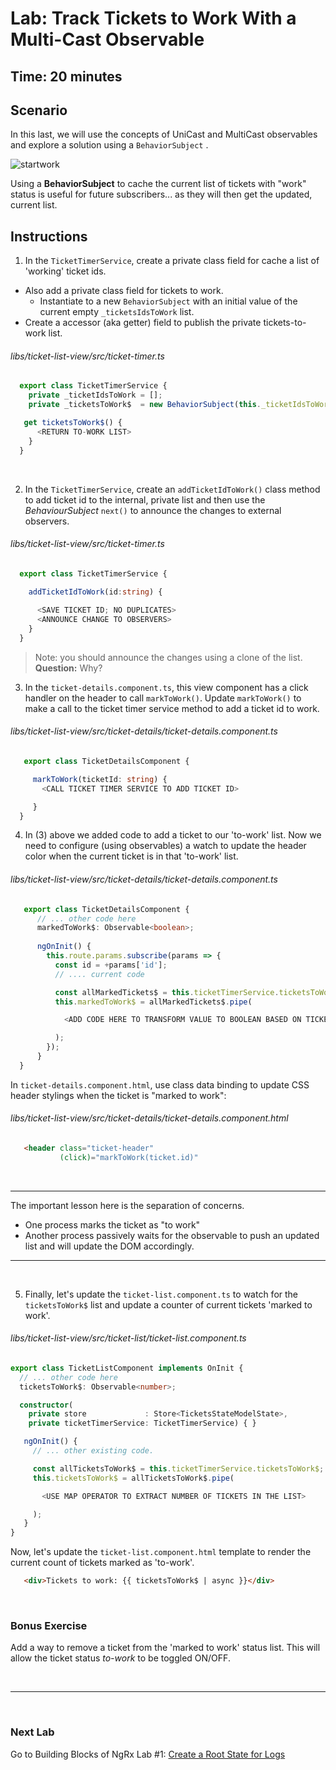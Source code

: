 # Lab: Track Tickets to Work With a Multi-Cast Observable

## Time: 20 minutes

## Scenario

In this last, we will use the concepts of UniCast and MultiCast observables and explore a solution using a `BehaviorSubject` .

![startwork](https://user-images.githubusercontent.com/210413/35168754-c42e14b6-fd1f-11e7-93e8-af0836b3ff3c.jpg)

Using a **BehaviorSubject** to cache the current list of tickets with "work" status is useful for future subscribers... as they will then get the updated, current list.


## Instructions
1. In the `TicketTimerService`, create a private class field for cache a list of 'working' ticket ids.

  *  Also add a private class field for tickets to work. 
     *  Instantiate to a new `BehaviorSubject` with an initial value of the current empty `_ticketsIdsToWork` list.
  *  Create a accessor (aka getter) field to publish the private tickets-to-work list.

 ###### libs/ticket-list-view/src/ticket-timer.ts
 
  ```typescript
    export class TicketTimerService {
      private _ticketIdsToWork = [];
      private _ticketsToWork$  = new BehaviorSubject(this._ticketIdsToWork);

     get ticketsToWork$() {
        <RETURN TO-WORK LIST>
      }
    }
  ```    

  <br/>

2. In the `TicketTimerService`, create an `addTicketIdToWork()` class method to add ticket id to the internal, private list and then use the *BehaviourSubject* `next()` to announce the changes to external observers.

  ###### libs/ticket-list-view/src/ticket-timer.ts
  
  ```typescript
    export class TicketTimerService {
    
      addTicketIdToWork(id:string) {

        <SAVE TICKET ID; NO DUPLICATES>
        <ANNOUNCE CHANGE TO OBSERVERS>
      }
    }
 ```
 
 >  Note: you should announce the changes using a clone of the list. **Question:** Why?
 
 
3. In the `ticket-details.component.ts`, this view component has a click handler on the header to call `markToWork()`. Update `markToWork()` to make a call to the ticket timer service method to add a ticket id to work.

  ###### libs/ticket-list-view/src/ticket-details/ticket-details.component.ts
  
  ```typescript
     export class TicketDetailsComponent {

       markToWork(ticketId: string) {                                                                                           
         <CALL TICKET TIMER SERVICE TO ADD TICKET ID>                                                                         

       }
    }
  ```

4. In (3) above we added code to add a ticket to our 'to-work' list. Now we need to configure (using observables) a watch to update the header color when the current ticket is in that 'to-work' list. 

  ###### libs/ticket-list-view/src/ticket-details/ticket-details.component.ts
  
  ```typescript
     export class TicketDetailsComponent {
        // ... other code here    
        markedToWork$: Observable<boolean>; 
                
        ngOnInit() {
          this.route.params.subscribe(params => {
            const id = +params['id'];
            // .... current code

            const allMarkedTickets$ = this.ticketTimerService.ticketsToWork$;
            this.markedToWork$ = allMarkedTickets$.pipe(

              <ADD CODE HERE TO TRANSFORM VALUE TO BOOLEAN BASED ON TICKET ID IN LIST OF TICKETS>

            );
          });
        }
    }
  ```

In `ticket-details.component.html`, use class data binding to update CSS header stylings when the ticket is "marked to work":

  ###### libs/ticket-list-view/src/ticket-details/ticket-details.component.html
  
  ```html
     <header class="ticket-header" 
             (click)="markToWork(ticket.id)"                                                                                                [class.marked]="markedToWork$ | async"> 
  ```
  
<br/>

---

The important lesson here is the separation of concerns. 

* One process marks the ticket as "to work"
* Another process passively waits for the observable to push an updated list and will update the DOM accordingly.

---

<br/>


5. Finally, let's update the `ticket-list.component.ts` to watch for the `ticketsToWork$` list and update a counter of current tickets 'marked to work'.

  ###### libs/ticket-list-view/src/ticket-list/ticket-list.component.ts
  
  ```typescript
  export class TicketListComponent implements OnInit {
    // ... other code here    
    ticketsToWork$: Observable<number>;

    constructor(
      private store             : Store<TicketsStateModelState>, 
      private ticketTimerService: TicketTimerService) { }

     ngOnInit() {
       // ... other existing code.

       const allTicketsToWork$ = this.ticketTimerService.ticketsToWork$;
       this.ticketsToWork$ = allTicketsToWork$.pipe(

         <USE MAP OPERATOR TO EXTRACT NUMBER OF TICKETS IN THE LIST>

       );
     }
  }
```

Now, let's update the `ticket-list.component.html` template to render the current count of tickets marked as 'to-work'.

  ```html
     <div>Tickets to work: {{ ticketsToWork$ | async }}</div> 
  ```

<br/>

### Bonus Exercise

Add a way to remove a ticket from the 'marked to work' status list. This will allow the ticket status *to-work* to be toggled ON/OFF.

<br/>

----

<br/>

### Next Lab

Go to Building Blocks of NgRx Lab #1: [Create a Root State for Logs](/building-blocks-of-ngrx/lab-1.md)
